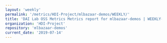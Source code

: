 ```yaml
---
layout: 'weekly'
permalink: '/metrics/HDI-Project/mlbazaar-demos/WEEKLY/'
title: 'DAI Lab OSS Metrics Metrics report for mlbazaar-demos | WEEKLY-REPORT-2019-07-14'
organization: 'HDI-Project'
repository: 'mlbazaar-demos'
current_date: '2019-07-14'
---
```

